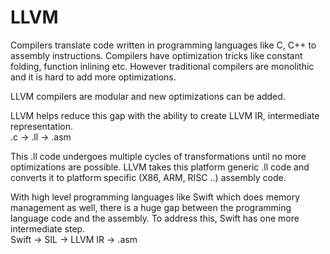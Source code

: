 # LLVM
Compilers translate code written in programming languages like C, C++ to assembly instructions.
Compilers have optimization tricks like constant folding, function inlining etc.
However traditional compilers are monolithic and it is hard to add more optimizations.

LLVM compilers are modular and new optimizations can be added.

LLVM helps reduce this gap with the ability to create LLVM IR, intermediate representation.<br/>
.c -> .ll -> .asm

This .ll code undergoes multiple cycles of transformations until no more optimizations are possible.
LLVM takes this platform generic .ll code and converts it to platform specific (X86, ARM, RISC ..) assembly code.

With high level programming languages like Swift which does memory management as well, there is a huge gap between the programming language code and the 
assembly.
To address this, Swift has one more intermediate step.<br/>
Swift -> SIL -> LLVM IR -> .asm

